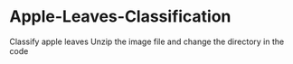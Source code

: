 # Apple-Leaves-Classification
Classify apple leaves
Unzip the image file and change the directory in the code
